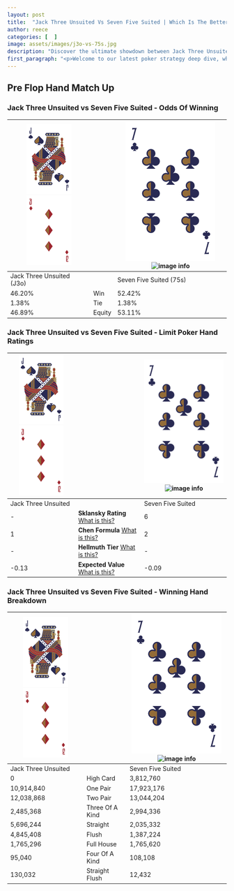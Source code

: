 ```yaml
---
layout: post
title:  "Jack Three Unsuited Vs Seven Five Suited | Which Is The Better Hand In Poker? A Complete Guide"
author: reece
categories: [  ]
image: assets/images/j3o-vs-75s.jpg
description: "Discover the ultimate showdown between Jack Three Unsuited and Seven Five Suited in poker! Uncover the odds, strategies, and scenarios where one hand triumphs over the other. Get ready to up your poker game with this thrilling analysis."
first_paragraph: "<p>Welcome to our latest poker strategy deep dive, where we're pitting two distinct hands against each other in a high-stakes showdown: Jack Three Unsuited vs Seven Five Suited.</p><p>In the dynamic world of poker, every decision counts, and knowing which hand holds the upper hand is key to your success at the table.</p><p>In this article, we'll dissect these two hands, explore the scenarios where one dominates the other, and equip you with the knowledge to make strategic choices that can tip the odds in your favor.</p><p>Get ready to unravel the intriguing dynamics of these poker hands and elevate your game to new heights.</p>"
---
```




[comment]: # (sp0)

## Pre Flop Hand Match Up

<div class="table hand-ratings" markdown="1"> 



### Jack Three Unsuited vs Seven Five Suited - Odds Of Winning


    
| ![image info](assets/images/hand1/J.png) ![image info](assets/images/hand1/3o.png) |  | ![image info](assets/images/hand2/7.png) ![image info](assets/images/hand2/5s.png) |
| -------- | -------- | -------- |
| Jack Three Unsuited (J3o) |  | Seven Five Suited (75s) |
| 46.20% | Win | 52.42% |
| 1.38% | Tie | 1.38% |
| 46.89% | Equity | 53.11% |




[comment]: # (sp1)



### Jack Three Unsuited vs Seven Five Suited - Limit Poker Hand Ratings


    
| ![image info](assets/images/hand1/J.png) ![image info](assets/images/hand1/3o.png) |  | ![image info](assets/images/hand2/7.png) ![image info](assets/images/hand2/5s.png) |
| -------- | -------- | -------- |
| Jack Three Unsuited |  | Seven Five Suited |
| - | **Sklansky Rating** [What is this?](/sklansky-rating-explained) | 6 |
| 1 | **Chen Formula** [What is this?](/chen-formula-explained) | 2 |
| - | **Hellmuth Tier** [What is this?](/Hellmuth-tier-explained) | - |
| -0.13 | **Expected Value** [What is this?](/expected-value-explained) | -0.09 |




[comment]: # (sp2)



### Jack Three Unsuited vs Seven Five Suited - Winning Hand Breakdown


    
| ![image info](assets/images/hand1/J.png) ![image info](assets/images/hand1/3o.png) |  | ![image info](assets/images/hand2/7.png) ![image info](assets/images/hand2/5s.png) |
| -------- | -------- | -------- |
| Jack Three Unsuited |  | Seven Five Suited |
| 0 | High Card | 3,812,760 |
| 10,914,840 | One Pair | 17,923,176 |
| 12,038,868 | Two Pair | 13,044,204 |
| 2,485,368 | Three Of A Kind | 2,994,336 |
| 5,696,244 | Straight | 2,035,332 |
| 4,845,408 | Flush | 1,387,224 |
| 1,765,296 | Full House | 1,765,620 |
| 95,040 | Four Of A Kind | 108,108 |
| 130,032 | Straight Flush | 12,432 |




[comment]: # (sp3)



</div>

[comment]: # (sp4)



[comment]: # (sp5)

